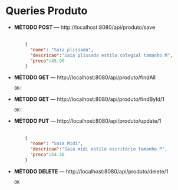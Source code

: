 # Queries Produto

<ul>
  <li> <strong>MÉTODO POST</strong> — http://localhost:8080/api/produto/save
  </li> 
</br>
  
``` json 
    {
      "nome": "Saia plissada",
      "descricao":"Saia plissada estilo colegial tamanho M",
      "preco":45.90
    }
```
  <li><strong>MÉTODO GET</strong> — http://localhost:8080/api/produto/findAll
  </li>

  ```OK!```
  <li><strong>MÉTODO GET</strong> — http://localhost:8080/api/produto/findById/1
  </li>

  ```OK!```
  <li><strong>MÉTODO PUT</strong> — http://localhost:8080/api/produto/update/1
  </li>
  </br>
  
``` json
    {
      "nome": "Saia Midi",
      "descricao":"Saia midi estilo escritório tamanho P",
      "preco":54.30
    }
```

  <li><strong>MÉTODO DELETE</strong> — http://localhost:8080/api/produto/delete/1
  </li>
  
  ```OK```
</ul>

   
